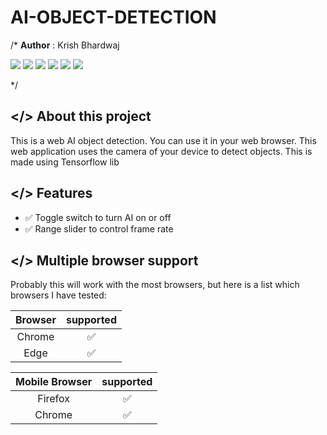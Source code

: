 # AI-OBJECT-DETECTION


/*
**Author** : Krish Bhardwaj
<p>
<img src="https://img.shields.io/badge/html5-%23E34F26.svg?style=for-the-badge&logo=html5&logoColor=white"/>
<img src="https://img.shields.io/badge/css3-%231572B6.svg?style=for-the-badge&logo=css3&logoColor=white"/>
<img src="https://img.shields.io/badge/javascript-%23323330.svg?style=for-the-badge&logo=javascript&logoColor=%23F7DF1E"/>
<img src="https://img.shields.io/badge/python-3670A0?style=for-the-badge&logo=python&logoColor=ffdd54"/>
<img src="https://img.shields.io/badge/FastAPI-005571?style=for-the-badge&logo=fastapi"/>
<img src="https://img.shields.io/badge/github%20-%23121011.svg?&style=for-the-badge&logo=github&logoColor=white"/>
</p>

*/

## </> About this project
This is a web AI object detection. You can use it in your web browser. This web application uses the camera of your device to detect objects. This is made using Tensorflow lib

## </> Features

- ✅ Toggle switch to turn AI on or off
- ✅ Range slider to control frame rate

## </> Multiple browser support
Probably this will work with the most browsers, but here is a list which browsers I have tested: 

|      Browser      | supported |
|:-----------------:|:---------:|
|      Chrome       |     ✅     |
|        Edge       |     ✅     |

| Mobile Browser | supported |
|:--------------:|:---------:|
|     Firefox    |     ✅     |
|     Chrome     |     ✅     |

